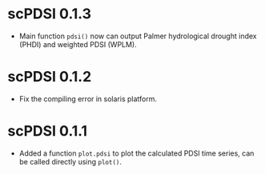 # scPDSI 0.1.3

* Main function `pdsi()` now can output Palmer hydrological drought index (PHDI) and weighted PDSI (WPLM).

# scPDSI 0.1.2

* Fix the compiling error in solaris platform.

# scPDSI 0.1.1

* Added a function `plot.pdsi` to plot the calculated PDSI time series, can be called directly using `plot()`.

